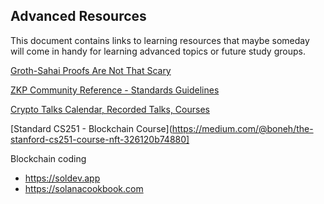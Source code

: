 ## Advanced Resources

This document contains links to learning resources that maybe someday will come in handy for learning advanced topics or future study groups.

[Groth-Sahai Proofs Are Not That Scary](https://crypto.ethereum.org/blog/groth-sahai-blogpost)

[ZKP Community Reference - Standards Guidelines](https://docs.zkproof.org/reference.pdf)

[Crypto Talks Calendar, Recorded Talks, Courses](https://www.ccs.neu.edu/~rancohen/cryptotalks.html)

[Standard CS251 - Blockchain Course](https://medium.com/@boneh/the-stanford-cs251-course-nft-326120b74880]

Blockchain coding
* https://soldev.app
* https://solanacookbook.com
